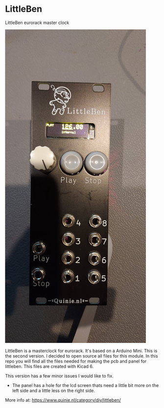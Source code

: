 # LittleBen
 LittleBen eurorack master clock
 
 ![alt text](https://github.com/Quinienl/LittleBen/blob/main/Pictures/front.jpg?raw=true)


LittleBen is a masterclock for eurorack. It's based on a Arduino Mini. This is the second version. I decided to open source all files for this module. In this repo you will find all the files needed for making the pcb and panel for littleben. This files are created with Kicad 6.

This version has a few minor issues I would like to fix. 
- The panel has a hole for the lcd screen thats need a little bit more on the left side and a little less on the right side.

More info at:
https://www.quinie.nl/category/diy/littleben/
